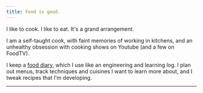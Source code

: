 ```yaml
---
title: Food is good.
---
```


I like to cook. I like to eat. It's a grand arrangement.

I am a self-taught cook, with faint memories of working in kitchens, and an unhealthy obsession with cooking shows on Youtube (and a few on FoodTV).

I keep a [food diary](https://docs.google.com/document/d/1kJQD1oO2rTovdkK9rq8FGdhJgK1_HLLwp7STzq-aafE/edit?tab=t.0), which I use like an engineering and learning log. I plan out menus, track techniques and cuisines I want to learn more about, and I tweak recipes that I'm developing.

----
